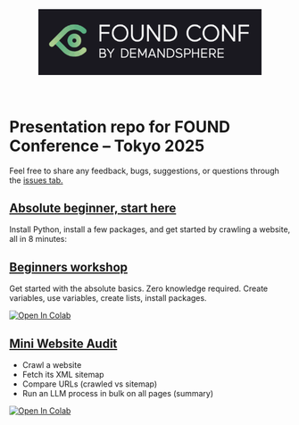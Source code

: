 <div align="center">
<img src="foundconf_logo.png" width=400>
</div><br><br>

# Presentation repo for FOUND Conference – Tokyo 2025

Feel free to share any feedback, bugs, suggestions, or questions through the [issues tab.](https://github.com/eliasdabbas/searchnstuff/issues)

## [Absolute beginner, start here](https://www.youtube.com/watch?v=QKLDaDYOLv8)

Install Python, install a few packages, and get started by crawling a website, all in 8 minutes:

## [Beginners workshop](beginners_workshop.ipynb)

Get started with the absolute basics. Zero knowledge required. Create variables, use variables, create lists, install packages.

[![Open In Colab](https://colab.research.google.com/assets/colab-badge.svg)](https://colab.research.google.com/github/eliasdabbas/foundconf/blob/main/beginners_workshop.ipynb)

## [Mini Website Audit](mini_audit.ipynb)

- Crawl a website
- Fetch its XML sitemap
- Compare URLs (crawled vs sitemap)
- Run an LLM process in bulk on all pages (summary)

[![Open In Colab](https://colab.research.google.com/assets/colab-badge.svg)](https://colab.research.google.com/github/eliasdabbas/foundconf/blob/main/mini_audit.ipynb)